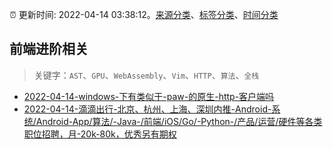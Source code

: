 :alarm_clock: 更新时间: 2022-04-14 03:38:12。[来源分类](../README.md)、[标签分类](../TAGS.md)、[时间分类](../TIMELINE.md)

## 前端进阶相关


> 关键字：`AST`、`GPU`、`WebAssembly`、`Vim`、`HTTP`、`算法`、`全栈`



- [2022-04-14-windows-下有类似于-paw-的原生-http-客户端吗](https://www.v2ex.com/t/846884) 
- [2022-04-14-滴滴出行-北京、杭州、上海、深圳内推-Android-系统/Android-App/算法/-Java-/前端/iOS/Go/-Python-/产品/运营/硬件等各类职位招聘，月-20k-80k，优秀另有期权](https://www.v2ex.com/t/846865) 